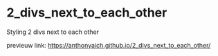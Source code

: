 # 2_divs_next_to_each_other
Styling 2 divs next to each other

previeuw link: https://anthonyaich.github.io/2_divs_next_to_each_other/
